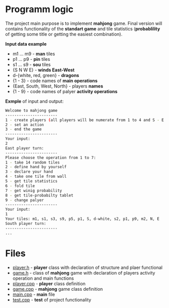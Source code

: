 # Programm logic 

The project main purpose is to implement **mahjong** game. Final version will contains functionality of the **standart game** and tile statistics (**probablility** of getting some title or getting the easiest combination).

**Input data example** 
* m1 ... m9 - **man** tiles
* p1 ... p9 - **pin** tiles
* s1 ... s9 - **sou** tiles
* {S N W E} - **winds East-West**
* d-{white, red, green} - **dragons**
* {1 - 3} - code names of **main operations**
* {East, South, West, North} - players **names**
* {1 - 9} - code names of palyer **activity operations**

**Exmple** of input and output:

  ```sh
  Welcome to mahjong game
  -----------------------
  1 - create players (all players will be numerate from 1 to 4 and S - E automaticly)
  2 - set an action
  3 - end the game
  -----------------------
  Your input:
  2
  East player turn:
  -----------------------
  Please choose the operation from 1 to 7:
  1 - take 14 random tiles
  2 - define hand by yourself
  3 - declare your hand
  4 - take one tile from wall
  5 - get tile statistics
  6 - fold tile
  7 - get winig probability
  8 - get tile-probabilty tablet
  9 - change palyer
  -----------------------
  Your input:
  1
  Your tiles: m1, s1, s3, s9, p5, p1, S, d-white, s2, p1, p9, m2, N, E
  South player turn:
  -----------------------
  ...
  ```

# Files 
* [player.h](https://github.com/EjenY-Poltavchiny/CPP-proj/blob/ejeny_branch/MahjongStatistic/include/player.h) - **player** class with declaration of structure and plaer functional
* [game.h](https://github.com/EjenY-Poltavchiny/CPP-proj/blob/ejeny_branch/MahjongStatistic/include/game.h) - class of **mahjong** game with declaration of players activity operation and main functions
* [player.cpp](https://github.com/EjenY-Poltavchiny/CPP-proj/blob/ejeny_branch/MahjongStatistic/src/player.cpp) - **player** class definition
* [game.cpp](https://github.com/EjenY-Poltavchiny/CPP-proj/blob/ejeny_branch/MahjongStatistic/src/game.cpp) - **mahjong** game class definition
* [main.cpp](https://github.com/EjenY-Poltavchiny/CPP-proj/blob/ejeny_branch/MahjongStatistic/src/main.cpp) - **main** file
* [test.cpp](https://github.com/EjenY-Poltavchiny/CPP-proj/blob/ejeny_branch/MahjongStatistic/src/test.cpp) - **test** of project functionality
